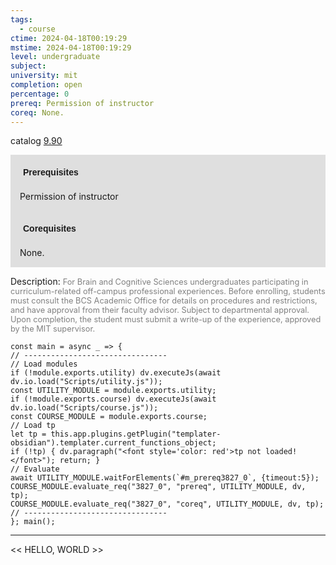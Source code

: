 ```yaml
---
tags:
  - course
ctime: 2024-04-18T00:19:29
mstime: 2024-04-18T00:19:29
level: undergraduate
subject: 
university: mit
completion: open
percentage: 0
prereq: Permission of instructor
coreq: None.
---
```


catalog [9.90](http://student.mit.edu/catalog/m9b.html#9.90)

<span style="display: block; padding: 15px; background-color: rgb(100, 100, 100, 0.2);"><font id="m_prereq3827_0" style="display: block; font-family: Arial, sans-serif; font-weight: bold; padding: 5px">Prerequisites</font><br><span id="prereq3827_0">Permission of instructor</span></span>
<span style="display: block; padding: 15px; background-color: rgb(100, 100, 100, 0.2);"><font id="m_coreq3827_0" style="display: block; font-family: Arial, sans-serif; font-weight: bold; padding: 5px">Corequisites</font><br><span id="coreq3827_0">None.</span></span>

<font style="">Description:</font>
<font style="color: grey; font-size: 0.8rem;">For Brain and Cognitive Sciences undergraduates participating in curriculum-related off-campus professional experiences. Before enrolling, students must consult the BCS Academic Office for details on procedures and restrictions, and have approval from their faculty advisor. Subject to departmental approval. Upon completion, the student must submit a write-up of the experience, approved by the MIT supervisor.</font>

```dataviewjs
const main = async _ => {
// --------------------------------
// Load modules
if (!module.exports.utility) dv.executeJs(await dv.io.load("Scripts/utility.js"));
const UTILITY_MODULE = module.exports.utility;
if (!module.exports.course) dv.executeJs(await dv.io.load("Scripts/course.js"));
const COURSE_MODULE = module.exports.course;
// Load tp
let tp = this.app.plugins.getPlugin("templater-obsidian").templater.current_functions_object;
if (!tp) { dv.paragraph("<font style='color: red'>tp not loaded!</font>"); return; }
// Evaluate
await UTILITY_MODULE.waitForElements(`#m_prereq3827_0`, {timeout:5});
COURSE_MODULE.evaluate_req("3827_0", "prereq", UTILITY_MODULE, dv, tp);
COURSE_MODULE.evaluate_req("3827_0", "coreq", UTILITY_MODULE, dv, tp);
// --------------------------------
}; main();
```

---

<< HELLO, WORLD >>
